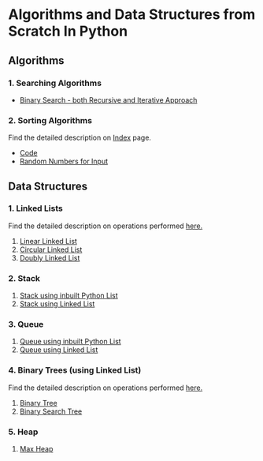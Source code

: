 # Algorithms and Data Structures from Scratch In Python

## Algorithms

### 1. Searching Algorithms

- [Binary Search - both Recursive and Iterative Approach](Searching%20Algorithm/binarysearch.py)

### 2. Sorting Algorithms

Find the detailed description on [Index](Sorting%20Algorithms/) page.

- [Code](Sorting%20Algorithms/sortingAlgo.py)
- [Random Numbers for Input](Sorting%20Algorithms/num.txt)

## Data Structures

### 1. Linked Lists

Find the detailed description on operations performed [here.](Linked%20List/)

1. [Linear Linked List](Linked%20List/linkedlist.py)
2. [Circular Linked List](Linked%20List/circularLL.py)
3. [Doubly Linked List](Linked%20List/doublyLL.py)

### 2. Stack

1. [Stack using inbuilt Python List](Stacks/stack.py)
2. [Stack using Linked List](Stacks/stackLL.py)

### 3. Queue

1. [Queue using inbuilt Python List](Queues/queues.py)
2. [Queue using Linked List](Queues/queuesLL.py)

### 4. Binary Trees (using Linked List)

Find the detailed description on operations performed [here.](Binary%20Trees/)

1. [Binary Tree](Binary%20Trees/BinaryTree.py)
2. [Binary Search Tree](Binary%20Trees/BinarySearchTree.py)

### 5. Heap

1. [Max Heap](Heap/heap.py)